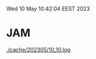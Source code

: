 Wed 10 May 10:42:04 EEST 2023
# JAM
<a href='./cache/202305/10_10.log'>./cache/202305/10_10.log</a>
